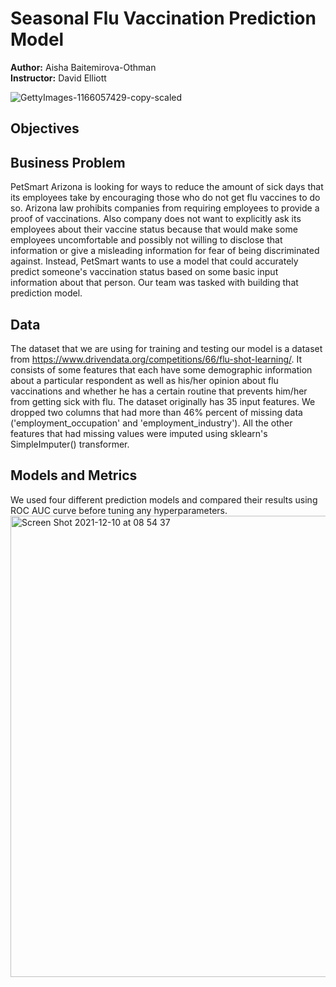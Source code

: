 # Seasonal Flu Vaccination Prediction Model
<p>
<b>Author:</b> Aisha Baitemirova-Othman
<br>
<b>Instructor:</b> David Elliott
</p>

![GettyImages-1166057429-copy-scaled](https://user-images.githubusercontent.com/92397144/145737018-1b3ded68-616c-4073-b139-2793121504b5.jpg)

## Objectives



## Business Problem
PetSmart Arizona is looking for ways to reduce the amount of sick days that its employees take by encouraging those who do not get flu vaccines to do so. Arizona law prohibits companies from requiring employees to provide a proof of vaccinations. Also company does not want to explicitly ask its employees about their vaccine status because that would make some employees uncomfortable and possibly not willing to disclose that information or give a misleading information for fear of being discriminated against. Instead, PetSmart wants to use a model that could accurately predict someone's vaccination status based on some basic input information about that person. Our team was tasked with building that prediction model. 

## Data
The dataset that we are using for training and testing our model is a dataset from https://www.drivendata.org/competitions/66/flu-shot-learning/. It consists of some features that each have some demographic information about a particular respondent as well as his/her opinion about flu vaccinations and whether he has a certain routine that prevents him/her from getting sick with flu. 
The dataset originally has 35 input features. We dropped two columns that had more than 46% percent of missing data ('employment_occupation' and 'employment_industry'). All the other features that had missing values were imputed using sklearn's SimpleImputer() transformer. 

## Models and Metrics
We used four different prediction models and compared their results using ROC AUC curve before tuning any hyperparameters. 
<img width="738" alt="Screen Shot 2021-12-10 at 08 54 37" src="https://user-images.githubusercontent.com/92397144/146062877-fa2ec38b-8b2b-42f8-aff1-c1f1c4818523.png">

